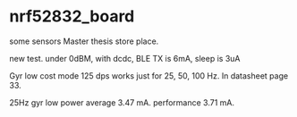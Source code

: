 # nrf52832_board
some sensors
Master thesis store place.



new test. under 0dBM, with dcdc, BLE TX is 6mA, sleep is 3uA

Gyr low cost mode 125 dps works just for 25, 50, 100 Hz. In datasheet page 33.

25Hz gyr low power average 3.47 mA. performance 3.71 mA.
